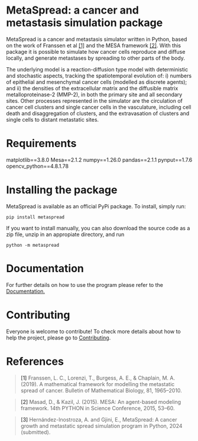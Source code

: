 # MetaSpread: a cancer and metastasis simulation package

MetaSpread is a cancer and metastasis simulator written in Python, based on the work of Franssen et al [[1]](#1) and the MESA framework [[2]](#2). With this package it is possible to simulate how cancer cells reproduce and diffuse locally, and generate metastases by spreading to other parts of the body.

The underlying model is a reaction-diffusion type model with deterministic and stochastic aspects, tracking the spatiotemporal evolution of: i) numbers of epithelial and mesenchymal cancer cells (modelled as discrete agents); and ii) the densities of the extracellular matrix and the diffusible matrix metalloproteinase-2 (MMP-2), in both the primary site and all secondary sites. Other processes represented in the simulator are the circulation of cancer cell clusters and single cancer cells in the vasculature, including cell death and disaggregation of clusters, and the extravasation of clusters and single cells to distant metastatic sites.

# Requirements

matplotlib==3.8.0
Mesa==2.1.2
numpy==1.26.0
pandas==2.1.1
pynput==1.7.6
opencv_python==4.8.1.78

# Installing the package

MetaSpread is available as an official PyPi package. To install, simply run:

```
pip install metaspread
```

If you want to install manually, you can also download the source code as a zip file, unzip in an appropiate directory, and run

```
python -m metaspread
```
# Documentation

For further details on how to use the program please refer to the [Documentation.](https://metaspread.readthedocs.io/en/stable/)


# Contributing

Everyone is welcome to contribute! To check more details about how to help the project, please go to [Contributing](https://github.com/alfredohernandezinostroza/MetaSpread/blob/main/CONTRIBUTING.md).

# References

><a id="1">[1]</a>  Franssen, L. C., Lorenzi, T., Burgess, A. E., & Chaplain, M. A. (2019). A mathematical framework for modelling the metastatic spread of cancer. Bulletin of Mathematical Biology, 81, 1965–2010.

><a id="2">[2]</a>  Masad, D., & Kazil, J. (2015). MESA: An agent-based modeling framework. 14th PYTHON in Science Conference, 2015, 53–60.

><a id="3">[3]</a>  Hernández-Inostroza, A. and Gjini, E., MetaSpread: A cancer growth and metastatic spread simulation program in Python, 2024 (submitted).


